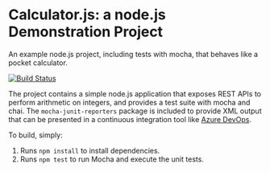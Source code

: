 Calculator.js: a node.js Demonstration Project
==============================================
An example node.js project, including tests with mocha, that behaves like
a pocket calculator.

[![Build Status](https://marksimpson.visualstudio.com/Integrating%20External%20Source%20Control%20with%20Azure%20Pipelines/_apis/build/status/UKSquire.calculator?branchName=master)](https://marksimpson.visualstudio.com/Integrating%20External%20Source%20Control%20with%20Azure%20Pipelines/_build/latest?definitionId=1&branchName=master)

The project contains a simple node.js application that exposes REST APIs
to perform arithmetic on integers, and provides a test suite with mocha
and chai.  The `mocha-junit-reporters` package is included to provide XML
output that can be presented in a continuous integration tool like
[Azure DevOps](https://azure.com/devops).

To build, simply:

1. Runs `npm install` to install dependencies.
2. Runs `npm test` to run Mocha and execute the unit tests.

